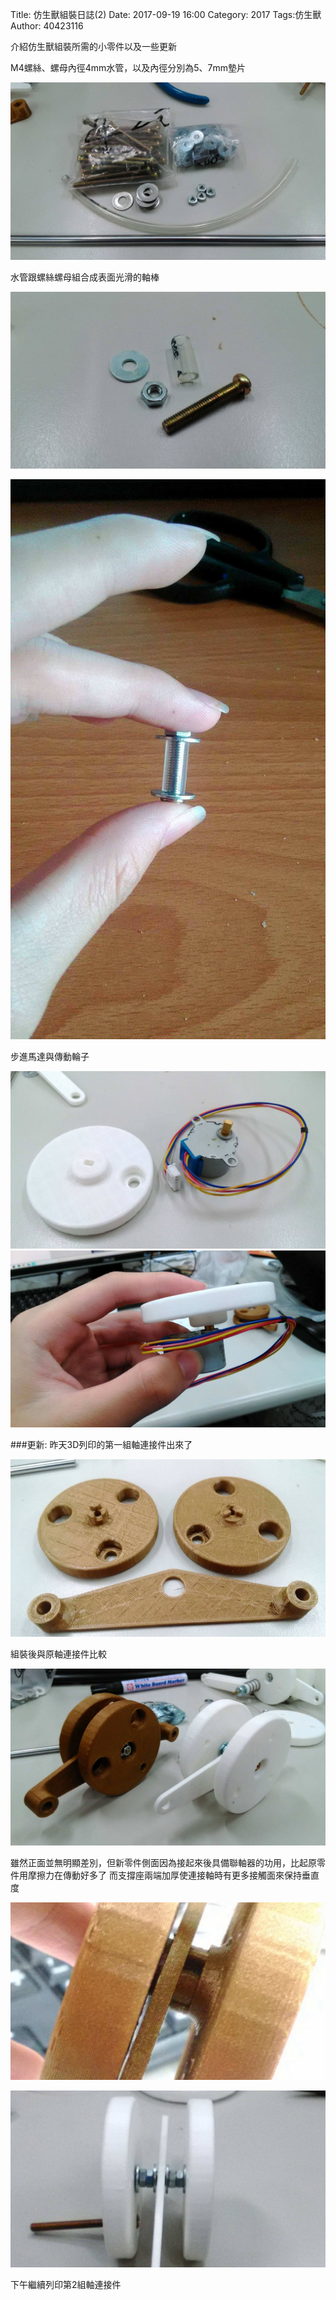 Title: 仿生獸組裝日誌(2)
Date: 2017-09-19 16:00
Category: 2017
Tags:仿生獸
Author: 40423116

介紹仿生獸組裝所需的小零件以及一些更新

<!-- PELICAN_END_SUMMARY -->

M4螺絲、螺母內徑4mm水管，以及內徑分別為5、7mm墊片

![](https://github.com/40423116/project_site_files/blob/gh-pages/files/4042/40423116/0919/8li7.jpg?raw=true)

水管跟螺絲螺母組合成表面光滑的軸棒

![](https://github.com/40423116/project_site_files/blob/gh-pages/files/4042/40423116/0919/8li10.jpg?raw=true)

![](https://github.com/40423116/project_site_files/blob/gh-pages/files/4042/40423116/0919/8li11.jpg?raw=true)

步進馬達與傳動輪子

![](https://github.com/40423116/project_site_files/blob/gh-pages/files/4042/40423116/0919/8li1.jpg?raw=true)
![](https://github.com/40423116/project_site_files/blob/gh-pages/files/4042/40423116/0919/8li2.jpg?raw=true)

###更新:
昨天3D列印的第一組軸連接件出來了

![](https://github.com/40423116/project_site_files/blob/gh-pages/files/4042/40423116/0919/8li9.jpg?raw=true)

組裝後與原軸連接件比較

![](https://github.com/40423116/project_site_files/blob/gh-pages/files/4042/40423116/0919/8li4.jpg?raw=true)

雖然正面並無明顯差別，但新零件側面因為接起來後具備聯軸器的功用，比起原零件用摩擦力在傳動好多了
而支撐座兩端加厚使連接軸時有更多接觸面來保持垂直度

![](https://github.com/40423116/project_site_files/blob/gh-pages/files/4042/40423116/0919/8li5.jpg?raw=true)

![](https://github.com/40423116/project_site_files/blob/gh-pages/files/4042/40423116/0919/8li3.jpg?raw=true)

下午繼續列印第2組軸連接件
